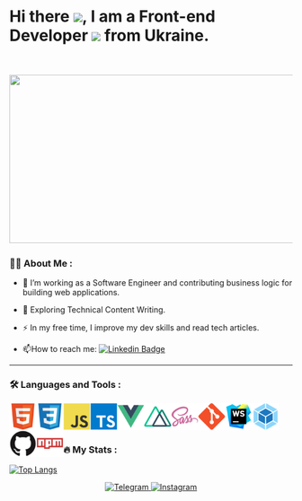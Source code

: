 <h1>
  Hi there
  <img src="https://media.giphy.com/media/hvRJCLFzcasrR4ia7z/giphy.gif" width="30px"/>,
    I am a Front-end Developer <img src="https://media.giphy.com/media/L8K62iTDkzGX6/giphy.gif" width="30"> from Ukraine.
    <br />
    <img src="https://komarev.com/ghpvc/?username=Olanondel&style=flat-square&color=blue" alt="" />
</h1>

<div align="center">
  <img src="https://media.giphy.com/media/dWesBcTLavkZuG35MI/giphy.gif" width="600" height="300"/>
</div>

### :woman_technologist: About Me :

- :telescope: I’m working as a Software Engineer and contributing business logic for building web applications.

- :seedling: Exploring Technical Content Writing.

- :zap: In my free time, I improve my dev skills and read tech articles.

- :mailbox:How to reach me: [![Linkedin Badge](https://img.shields.io/badge/-kakbar-blue?style=flat&logo=Linkedin&logoColor=white)](your-linkedin-url)

---

### :hammer_and_wrench: Languages and Tools :

<div>
<img align="left" alt="TS" width="48px" src="https://github.com/devicons/devicon/blob/master/icons/html5/html5-original.svg" />
<img align="left" alt="TS" width="48px" src="https://github.com/devicons/devicon/blob/master/icons/css3/css3-original.svg" />
<img align="left" alt="TS" width="48px" src="https://github.com/devicons/devicon/blob/master/icons/javascript/javascript-original.svg" />
<img align="left" alt="TS" width="48px" src="https://github.com/devicons/devicon/blob/master/icons/typescript/typescript-original.svg" />
<img align="left" alt="TS" width="48px" src="https://github.com/devicons/devicon/blob/master/icons/vuejs/vuejs-original.svg" />
<img align="left" alt="TS" width="48px" src="https://github.com/devicons/devicon/blob/master/icons/nuxtjs/nuxtjs-original.svg" />
<img align="left" alt="TS" width="48px" src="https://github.com/devicons/devicon/blob/master/icons/sass/sass-original.svg" />
<img align="left" alt="TS" width="48px" src="https://github.com/devicons/devicon/blob/master/icons/git/git-original.svg" />
<img align="left" alt="TS" width="48px" src="https://github.com/devicons/devicon/blob/master/icons/webstorm/webstorm-original.svg" />
<img align="left" alt="TS" width="48px" src="https://github.com/devicons/devicon/blob/master/icons/webpack/webpack-original.svg" />
<img align="left" alt="TS" width="48px" src="https://github.com/devicons/devicon/blob/master/icons/github/github-original.svg" />
<img align="left" alt="TS" width="48px" src="https://github.com/devicons/devicon/blob/master/icons/npm/npm-original-wordmark.svg" />
</div>

<br />
<br />
<br />

### :fire: My Stats :

[![Top Langs](https://github-readme-stats.vercel.app/api/top-langs/?username=Olanondel&layout=compact)](https://github.com/Olanondel)

<div id="badges" align="center">
  <a href="https://t.me/Deqpwtf">
    <img src="https://img.shields.io/badge/Telegram-blue?style=for-the-badge&logo=telegram&logoColor=white" alt="Telegram"/>
  </a>
  <a href="https://www.instagram.com/oleh_parshehuba/">
    <img src="https://img.shields.io/badge/Instagram-red?style=for-the-badge&logo=instagram&logoColor=white" alt="Instagram"/>
  </a>
</div>